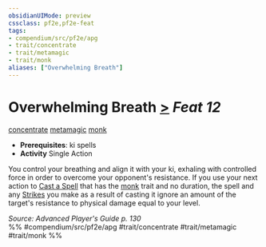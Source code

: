 ```yaml
---
obsidianUIMode: preview
cssclass: pf2e,pf2e-feat
tags:
- compendium/src/pf2e/apg
- trait/concentrate
- trait/metamagic
- trait/monk
aliases: ["Overwhelming Breath"]
---
```

# Overwhelming Breath  [>](../../rules/core-rulebook/chapter-9-playing-the-game.md#Actions "Single Action") *Feat 12*  
[concentrate](../../rules/traits/concentrate.md)  [metamagic](../../rules/traits/metamagic.md)  [monk](../../rules/traits/monk.md)  

- **Prerequisites**: ki spells
- **Activity** Single Action

You control your breathing and align it with your ki, exhaling with controlled force in order to overcome your opponent's resistance. If you use your next action to [Cast a Spell](../../rules/actions/cast-a-spell.md) that has the [monk](../../rules/traits/monk.md) trait and no duration, the spell and any [Strikes](../../rules/actions/strike.md) you make as a result of casting it ignore an amount of the target's resistance to physical damage equal to your level.

*Source: Advanced Player's Guide p. 130*  
%% #compendium/src/pf2e/apg #trait/concentrate #trait/metamagic #trait/monk %%